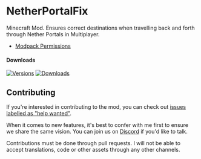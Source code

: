 # NetherPortalFix

Minecraft Mod. Ensures correct destinations when travelling back and forth through Nether Portals in Multiplayer.

- [Modpack Permissions](https://mods.twelveiterations.com/permissions)

#### Downloads

[![Versions](http://cf.way2muchnoise.eu/versions/241160_latest.svg)](https://www.curseforge.com/minecraft/mc-mods/netherportalfix)
[![Downloads](http://cf.way2muchnoise.eu/full_241160_downloads.svg)](https://www.curseforge.com/minecraft/mc-mods/netherportalfix)

## Contributing

If you're interested in contributing to the mod, you can check
out [issues labelled as "help wanted"](https://github.com/TwelveIterationMods/NetherPortalFix/issues?q=is%3Aopen+is%3Aissue+label%3A%22help+wanted%22).

When it comes to new features, it's best to confer with me first to ensure we share the same vision. You can join us on [Discord](https://discord.gg/VAfZ2Nau6j) if you'd like to talk.

Contributions must be done through pull requests. I will not be able to accept translations, code or other assets through any other channels.
